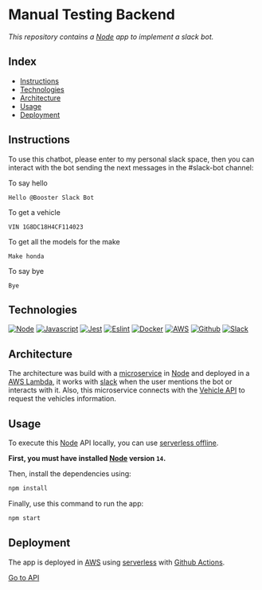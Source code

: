 # Manual Testing Backend

_This repository contains a [Node](https://nodejs.org) app to implement a slack bot._

## Index

* [Instructions](#instructions)
* [Technologies](#technologies)
* [Architecture](#architecture)
* [Usage](#usage)
* [Deployment](#deployment)

## Instructions

To use this chatbot, please enter to my personal slack space, then you can interact with the bot sending the next messages in the #slack-bot channel:

To say hello

```
Hello @Booster Slack Bot
```

To get a vehicle

```
VIN 1G8DC18H4CF114023
```

To get all the models for the make

```
Make honda 
```

To say bye

```
Bye
```

## Technologies

[![Node](https://img.shields.io/badge/Node.js-43853D?logo=node.js&logoColor=white)](https://nodejs.org)
[![Javascript](https://img.shields.io/badge/JavaScript-F7DF1E?logo=javascript&logoColor=black)](https://www.javascript.com)
[![Jest](https://img.shields.io/badge/-jest-%23C21325?logo=jest&logoColor=white)](https://jestjs.io)
[![Eslint](https://img.shields.io/badge/ESLint-4B3263?logo=eslint&logoColor=white)](https://eslint.org)
[![Docker](https://img.shields.io/badge/docker-%230db7ed.svg?logo=docker&logoColor=white)](https://www.docker.com)
[![AWS](https://img.shields.io/badge/Amazon_AWS-%23FF9900?logo=amazon-aws&logoColor=white)](https://aws.amazon.com)
[![Github](https://img.shields.io/badge/github-%23121011.svg?logo=github&logoColor=white)](https://github.com)
[![Slack](https://img.shields.io/badge/Slack-4A154B?logo=slack&logoColor=white)](https://slack.com)

## Architecture

The architecture was build with a [microservice](https://microservices.io) in [Node](https://nodejs.org) and deployed in a [AWS Lambda](https://aws.amazon.com/lambda/), it works with [slack](https://slack.com) when the user mentions the bot or interacts with it. Also, this microservice connects with the [Vehicle API](https://vpic.nhtsa.dot.gov/api/Home) to request the vehicles information.

## Usage

To execute this [Node](https://nodejs.org) API locally, you can use [serverless offline](https://www.serverless.com/plugins/serverless-offline).

**First, you must have installed [Node](https://nodejs.org/es/) version `14`.**

Then, install the dependencies using:

```bash
npm install
```

Finally, use this command to run the app:

```bash
npm start
```

## Deployment

The app is deployed in [AWS](https://aws.amazon.com) using [serverless](https://www.serverless.com) with [Github Actions](https://github.com/features/actions).

[Go to API](https://ss49p1awi3.execute-api.us-east-1.amazonaws.com/dev/slack/events)
